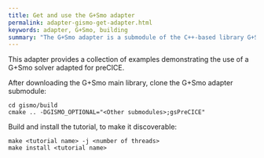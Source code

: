 ```yaml
---
title: Get and use the G+Smo adapter
permalink: adapter-gismo-get-adapter.html
keywords: adapter, G+Smo, building
summary: "The G+Smo adapter is a submodule of the C++-based library G+Smo. You can obtain the adapter by configuring the appropriate CMake options and building the library from source."
---
```


This adapter provides a collection of examples demonstrating the use of a G+Smo solver adapted for preCICE. 

After downloading the G+Smo main library, clone the G+Smo adapter submodule:

```
cd gismo/build
cmake .. -DGISMO_OPTIONAL="<Other submodules>;gsPreCICE" 
```
Build and install the tutorial, to make it discoverable:

```
make <tutorial name> -j <number of threads>
make install <tutorial name>
```


